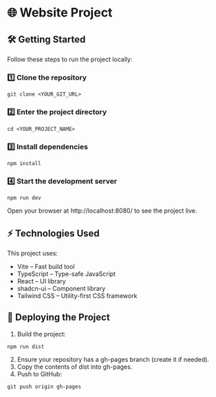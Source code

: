 # 🌐 Website Project

## 🛠 Getting Started

Follow these steps to run the project locally:

### 1️⃣ Clone the repository
```
git clone <YOUR_GIT_URL>
```

### 2️⃣ Enter the project directory
```
cd <YOUR_PROJECT_NAME>
```

### 3️⃣ Install dependencies
```
npm install
```

### 4️⃣ Start the development server
```
npm run dev
```


Open your browser at http://localhost:8080/ to see the project live.


## ⚡ Technologies Used

This project uses:

* Vite – Fast build tool
* TypeScript – Type-safe JavaScript
* React – UI library
* shadcn-ui – Component library
* Tailwind CSS – Utility-first CSS framework

## 🚀 Deploying the Project

1. Build the project:
```
npm run dist
```

2. Ensure your repository has a gh-pages branch (create it if needed).
3. Copy the contents of dist into gh-pages.
4. Push to GitHub:
```
git push origin gh-pages
```
